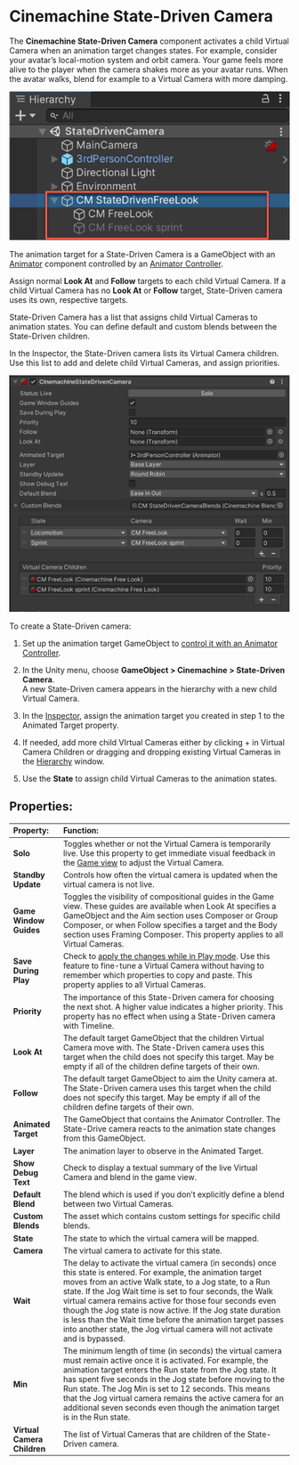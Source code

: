 # Cinemachine State-Driven Camera

The __Cinemachine State-Driven Camera__ component activates a child Virtual Camera when an animation target changes states. For example, consider your avatar’s local-motion system and orbit camera. Your game feels more alive to the player when the camera shakes more as your avatar runs. When the avatar walks, blend for example to a Virtual Camera with more damping.

![State-Driven camera with three child Virtual Cameras (red)](images/CinemachineStateDrivenChildren.png)

The animation target for a State-Driven Camera is a GameObject with an [Animator](https://docs.unity3d.com/Manual/class-Animator.html) component controlled by an [Animator Controller](https://docs.unity3d.com/Manual/class-AnimatorController.html).

Assign normal __Look At__ and __Follow__ targets to each child Virtual Camera. If a child Virtual Camera has no __Look At__ or __Follow__ target, State-Driven camera uses its own, respective targets.

State-Driven Camera has a list that assigns child Virtual Cameras to animation states. You can define default and custom blends between the State-Driven children.

In the Inspector, the State-Driven camera lists its Virtual Camera children. Use this list to add and delete child Virtual Cameras, and assign priorities.

![Properties for Cinemachine State-Driven camera](images/CinemachineStateDrivenCamera.png)

To create a State-Driven camera:

1. Set up the animation target GameObject to [control it with an Animator Controller](https://docs.unity3d.com/Manual/AnimatorControllers.html).

2. In the Unity menu, choose __GameObject > Cinemachine > State-Driven Camera__.<br/>A new State-Driven camera appears in the hierarchy with a new child Virtual Camera.

3. In the [Inspector](https://docs.unity3d.com/Manual/UsingTheInspector.html), assign the animation target you created in step 1 to the Animated Target property.

4. If needed, add more child VIrtual Cameras either by clicking + in Virtual Camera Children or dragging and dropping existing Virtual Cameras in the [Hierarchy](https://docs.unity3d.com/Manual/Hierarchy.html) window.

5. Use the __State__ to assign child Virtual Cameras to the animation states.

## Properties:

| **Property:** | **Function:** |
|:---|:---|
| __Solo__ | Toggles whether or not the Virtual Camera is temporarily live. Use this property to get immediate visual feedback in the [Game view](https://docs.unity3d.com/Manual/GameView.html) to adjust the Virtual Camera. |
| __Standby Update__ | Controls how often the virtual camera is updated when the virtual camera is not live. |
| __Game Window Guides__ | Toggles the visibility of compositional guides in the Game view. These guides are available when Look At specifies a GameObject and the Aim section uses Composer or Group Composer, or when Follow specifies a target and the Body section uses Framing Composer. This property applies to all Virtual Cameras. |
| __Save During Play__ | Check to [apply the changes while in Play mode](CinemachineSavingDuringPlay.html).  Use this feature to fine-tune a Virtual Camera without having to remember which properties to copy and paste. This property applies to all Virtual Cameras. |
| __Priority__ | The importance of this State-Driven camera for choosing the next shot. A higher value indicates a higher priority. This property has no effect when using a State-Driven camera with Timeline. |
| __Look At__ | The default target GameObject that the children Virtual Camera move with. The State-Driven camera uses this target when the child does not specify this target. May be empty if all of the children define targets of their own. |
| __Follow__ | The default target GameObject to aim the Unity camera at. The State-Driven camera uses this target when the child does not specify this target. May be empty if all of the children define targets of their own. |
| __Animated Target__ | The GameObject that contains the Animator Controller. The State-Drive camera reacts to the animation state changes from this GameObject. |
| __Layer__ | The animation layer to observe in the Animated Target. |
| __Show Debug Text__ | Check to display a textual summary of the live Virtual Camera and blend in the game view. |
| __Default Blend__ | The blend which is used if you don’t explicitly define a blend between two Virtual Cameras. |
| __Custom Blends__ | The asset which contains custom settings for specific child blends. |
| __State__ | The state to which the virtual camera will be mapped. |
| __Camera__ | The virtual camera to activate for this state. |
| __Wait__ | The delay to activate the virtual camera (in seconds) once this state is entered. For example, the animation target moves from an active Walk state, to a Jog state, to a Run state. If the Jog Wait time is set to four seconds, the Walk virtual camera remains active for those four seconds even though the Jog state is now active. If the Jog state duration is less than the Wait time before the animation target passes into another state, the Jog virtual camera will not activate and is bypassed. |
| __Min__ | The minimum length of time (in seconds) the virtual camera must remain active once it is activated. For example, the animation target enters the Run state from the Jog state. It has spent five seconds in the Jog state before moving to the Run state. The Jog Min is set to 12 seconds. This means that the Jog virtual camera remains the active camera for an additional seven seconds even though the animation target is in the Run state. |
| __Virtual Camera Children__ | The list of Virtual Cameras that are children of the State-Driven camera. |


